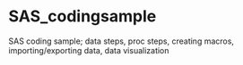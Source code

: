 # SAS_codingsample
SAS coding sample; data steps, proc steps, creating macros, importing/exporting data, data visualization

